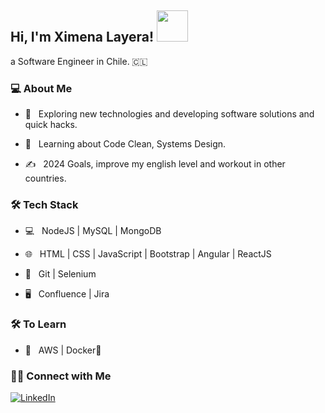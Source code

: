 <h2> Hi, I'm Ximena Layera! <img src="https://media.giphy.com/media/mGcNjsfWAjY5AEZNw6/giphy.gif" width="50"></h2> a Software Engineer in Chile. 🇨🇱

<h3> 💻 About Me </h3>

- 🤔 &nbsp; Exploring new technologies and developing software solutions and quick hacks.

- 🌱 &nbsp; Learning about Code Clean, Systems Design.

- ✍️ &nbsp; 2024 Goals, improve my english level and workout in other countries.
  

<h3>🛠 Tech Stack</h3>

- 💻 &nbsp; NodeJS | MySQL | MongoDB

- 🌐 &nbsp; HTML | CSS | JavaScript | Bootstrap | Angular | ReactJS

- 🔧 &nbsp; Git | Selenium

- 🖥 &nbsp; Confluence | Jira


<h3>🛠 To Learn</h3>

- 🔧 &nbsp; AWS | Docker🐳


<h3> 🤝🏻 Connect with Me </h3>

<p>
<a href="https://www.linkedin.com/in/xlayera/"><img src="https://img.shields.io/badge/LinkedIn--_.svg?style=social&logo=linkedin" alt="LinkedIn"></a>
</p><br>


